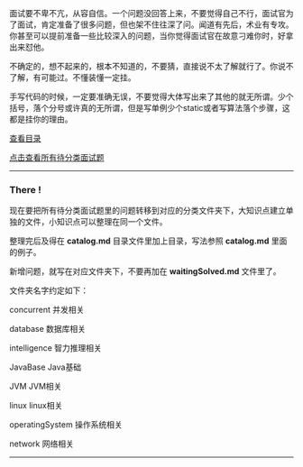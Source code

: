 面试要不卑不亢，从容自信。一个问题没回答上来，不要觉得自己不行，面试官为了面试，肯定准备了很多问题，但也架不住往深了问。闻道有先后，术业有专攻。你甚至可以提前准备一些比较深入的问题，当你觉得面试官在故意刁难你时，好拿出来怼他。

不确定的，想不起来的，根本不知道的，不要猜，直接说不太了解就行了。你说不了解，有可能过。不懂装懂一定挂。

手写代码的时候，一定要准确无误，不要觉得大体写出来了其他的就无所谓。少个括号，落个分号或许真的无所谓，但是写单例少个static或者写算法落个步骤，这都是挂你的理由。

[查看目录](catalog.md)

[点击查看所有待分类面试题](waitingSolved.md)


--------------------------------------

### There !

现在要把所有待分类面试题里的问题转移到对应的分类文件夹下，大知识点建立单独的文件，小知识点可以整理在同一个文件。

整理完后及得在 **catalog.md** 目录文件里加上目录，写法参照 **catalog.md** 里面的例子。

新增问题，就写在对应文件夹下，不要再加在 **waitingSolved.md** 文件里了。


文件夹名字约定如下：

concurrent  并发相关

database  数据库相关

intelligence  智力推理相关

JavaBase  Java基础

JVM  JVM相关

linux  linux相关

operatingSystem  操作系统相关

network  网络相关

---------------------------------------
